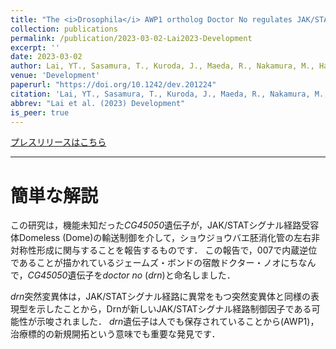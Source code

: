 ```yaml
---
title: "The <i>Drosophila</i> AWP1 ortholog Doctor No regulates JAK/STAT signaling for left-right asymmetry in the gut by promoting receptor endocytosis"
collection: publications
permalink: /publication/2023-03-02-Lai2023-Development
excerpt: ''
date: 2023-03-02
author: Lai, YT., Sasamura, T., Kuroda, J., Maeda, R., Nakamura, M., Hatori, R., <b><u>Ishibashi, T.</u></b>, Taniguchi, K., Ooike, M., Taguchi, T., Nakazawa, N., Hozumi, S., Okumura, T., Aigaki, T., Inaki, M., Matsuno, K. 
venue: 'Development'
paperurl: "https://doi.org/10.1242/dev.201224"
citation: 'Lai, YT., Sasamura, T., Kuroda, J., Maeda, R., Nakamura, M., Hatori, R., <b><u>Ishibashi, T.</u></b>, Taniguchi, K., Ooike, M., Taguchi, T., Nakazawa, N., Hozumi, S., Okumura, T., Aigaki, T., Inaki, M., Matsuno, K. (2023) "The <i>Drosophila</i> AWP1 ortholog Doctor No regulates JAK/STAT signaling for left-right asymmetry in the gut by promoting receptor endocytosis" <i>Development</i>.'
abbrev: "Lai et al. (2023) Development"
is_peer: true
---
```


[プレスリリースはこちら](https://resou.osaka-u.ac.jp/ja/research/2023/20230420_2)

---

# 簡単な解説

この研究は，機能未知だった*CG45050*遺伝子が，JAK/STATシグナル経路受容体Domeless (Dome)の輸送制御を介して，ショウジョウバエ胚消化管の左右非対称性形成に関与することを報告するものです．
この報告で，007で内蔵逆位であることが描かれているジェームズ・ボンドの宿敵ドクター・ノオにちなんで，*CG45050*遺伝子を*doctor no* (*drn*)と命名しました．

*drn*突然変異体は，JAK/STATシグナル経路に異常をもつ突然変異体と同様の表現型を示したことから，Drnが新しいJAK/STATシグナル経路制御因子である可能性が示唆されました．
*drn*遺伝子は人でも保存されていることから(AWP1)，治療標的の新規開拓という意味でも重要な発見です．
